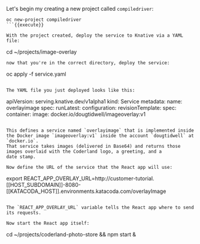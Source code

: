 Let's begin my creating a new project called `compiledriver`:

```
oc new-project compiledriver
```{{execute}}

With the project created, deploy the service to Knative via a YAML file: 

```
cd ~/projects/image-overlay
```{{execute}}
now that you're in the correct directory, deploy the service: 
```
oc apply -f service.yaml
```{{execute}}

The YAML file you just deployed looks like this: 

```
apiVersion: serving.knative.dev/v1alpha1
kind: Service
metadata:
  name: overlayimage
spec:
  runLatest:
    configuration:
      revisionTemplate:
        spec:
          container:
            image: docker.io/dougtidwell/imageoverlay:v1
``` 

This defines a service named `overlayimage` that is implemented inside the Docker image `imageoverlay:v1` inside the account `dougtidwell` at `docker.io`. 
That service takes images (delivered in Base64) and returns those images overlaid with the Coderland logo, a greeting, and a
date stamp. 

Now define the URL of the service that the React app will use: 

```
export REACT_APP_OVERLAY_URL=http://customer-tutorial.[[HOST_SUBDOMAIN]]-8080-[[KATACODA_HOST]].environments.katacoda.com/overlayImage
```{{execute}}

The `REACT_APP_OVERLAY_URL` variable tells the React app where to send its requests. 

Now start the React app itself: 

```
cd ~/projects/coderland-photo-store && npm start & 
```{{execute}}


